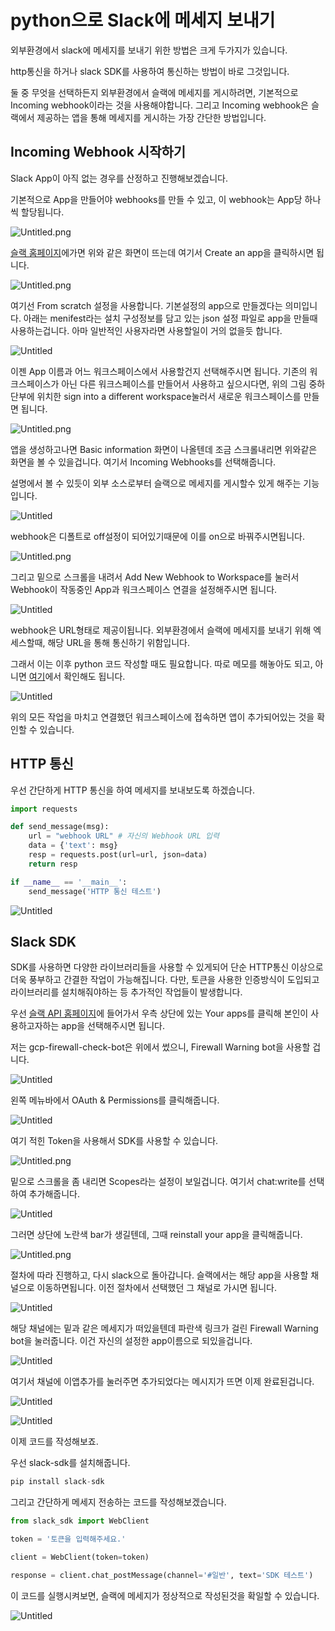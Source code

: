 # python으로 Slack에 메세지 보내기

외부환경에서 slack에 메세지를 보내기 위한 방법은 크게 두가지가 있습니다.

http통신을 하거나 slack SDK를 사용하여 통신하는 방법이 바로 그것입니다.

둘 중 무엇을 선택하든지 외부환경에서 슬랙에 메세지를 게시하려면, 기본적으로 Incoming webhook이라는 것을 사용해야합니다. 그리고 Incoming webhook은 슬랙에서 제공하는 앱을 통해 메세지를 게시하는 가장 간단한 방법입니다. 

## Incoming Webhook 시작하기

Slack App이 아직 없는 경우를 산정하고 진행해보겠습니다.

기본적으로 App을 만들어야 webhooks를 만들 수 있고, 이 webhook는 App당 하나씩 할당됩니다.

![Untitled.png](python%E1%84%8B%E1%85%B3%E1%84%85%E1%85%A9%20Slack%E1%84%8B%E1%85%A6%20%E1%84%86%E1%85%A6%E1%84%89%E1%85%A6%E1%84%8C%E1%85%B5%20%E1%84%87%E1%85%A9%E1%84%82%E1%85%A2%E1%84%80%E1%85%B5%20d31e88ac691546bbbe94058363ac75fd/Untitled.png)

[슬랙 홈페이지](https://api.slack.com/)에가면 위와 같은 화면이 뜨는데 여기서 Create an app을 클릭하시면 됩니다.

![Untitled.png](python%E1%84%8B%E1%85%B3%E1%84%85%E1%85%A9%20Slack%E1%84%8B%E1%85%A6%20%E1%84%86%E1%85%A6%E1%84%89%E1%85%A6%E1%84%8C%E1%85%B5%20%E1%84%87%E1%85%A9%E1%84%82%E1%85%A2%E1%84%80%E1%85%B5%20d31e88ac691546bbbe94058363ac75fd/Untitled%201.png)

여기선 From scratch 설정을 사용합니다. 기본설정의 app으로 만들겠다는 의미입니다. 아래는 menifest라는 설치 구성정보를 담고 있는 json 설정 파일로 app을 만들때 사용하는겁니다. 아마 일반적인 사용자라면 사용할일이 거의 없을듯 합니다.

![Untitled](python%E1%84%8B%E1%85%B3%E1%84%85%E1%85%A9%20Slack%E1%84%8B%E1%85%A6%20%E1%84%86%E1%85%A6%E1%84%89%E1%85%A6%E1%84%8C%E1%85%B5%20%E1%84%87%E1%85%A9%E1%84%82%E1%85%A2%E1%84%80%E1%85%B5%20d31e88ac691546bbbe94058363ac75fd/Untitled%202.png)

이젠 App 이름과 어느 워크스페이스에서 사용할건지 선택해주시면 됩니다. 기존의 워크스페이스가 아닌 다른 워크스페이스를 만들어서 사용하고 싶으시다면, 위의 그림 중하단부에 위치한 sign into a different workspace눌러서 새로운 워크스페이스를 만들면 됩니다.

![Untitled.png](python%E1%84%8B%E1%85%B3%E1%84%85%E1%85%A9%20Slack%E1%84%8B%E1%85%A6%20%E1%84%86%E1%85%A6%E1%84%89%E1%85%A6%E1%84%8C%E1%85%B5%20%E1%84%87%E1%85%A9%E1%84%82%E1%85%A2%E1%84%80%E1%85%B5%20d31e88ac691546bbbe94058363ac75fd/Untitled%203.png)

앱을 생성하고나면 Basic information 화면이 나올텐데 조금 스크롤내리면 위와같은 화면을 볼 수 있을겁니다. 여기서 Incoming Webhooks를 선택해줍니다.

설명에서 볼 수 있듯이 외부 소스로부터 슬랙으로 메세지를 게시할수 있게 해주는 기능입니다.

![Untitled](python%E1%84%8B%E1%85%B3%E1%84%85%E1%85%A9%20Slack%E1%84%8B%E1%85%A6%20%E1%84%86%E1%85%A6%E1%84%89%E1%85%A6%E1%84%8C%E1%85%B5%20%E1%84%87%E1%85%A9%E1%84%82%E1%85%A2%E1%84%80%E1%85%B5%20d31e88ac691546bbbe94058363ac75fd/Untitled%204.png)

webhook은 디폴트로 off설정이 되어있기때문에 이를 on으로 바꿔주시면됩니다.

![Untitled.png](python%E1%84%8B%E1%85%B3%E1%84%85%E1%85%A9%20Slack%E1%84%8B%E1%85%A6%20%E1%84%86%E1%85%A6%E1%84%89%E1%85%A6%E1%84%8C%E1%85%B5%20%E1%84%87%E1%85%A9%E1%84%82%E1%85%A2%E1%84%80%E1%85%B5%20d31e88ac691546bbbe94058363ac75fd/Untitled%205.png)

그리고 밑으로 스크롤을 내려서 Add New Webhook to Workspace를 눌러서 Webhook이 작동중인 App과 워크스페이스 연결을 설정해주시면 됩니다.

![Untitled](python%E1%84%8B%E1%85%B3%E1%84%85%E1%85%A9%20Slack%E1%84%8B%E1%85%A6%20%E1%84%86%E1%85%A6%E1%84%89%E1%85%A6%E1%84%8C%E1%85%B5%20%E1%84%87%E1%85%A9%E1%84%82%E1%85%A2%E1%84%80%E1%85%B5%20d31e88ac691546bbbe94058363ac75fd/Untitled%206.png)

webhook은 URL형태로 제공이됩니다. 외부환경에서 슬랙에 메세지를 보내기 위해 엑세스할때, 해당 URL을 통해 통신하기 위함입니다.

그래서 이는 이후 python 코드 작성할 때도 필요합니다. 따로 메모를 해놓아도 되고, 아니면 [여기](https://api.slack.com/apps/A048QN8RPSQ/incoming-webhooks?)에서 확인해도 됩니다.

![Untitled](python%E1%84%8B%E1%85%B3%E1%84%85%E1%85%A9%20Slack%E1%84%8B%E1%85%A6%20%E1%84%86%E1%85%A6%E1%84%89%E1%85%A6%E1%84%8C%E1%85%B5%20%E1%84%87%E1%85%A9%E1%84%82%E1%85%A2%E1%84%80%E1%85%B5%20d31e88ac691546bbbe94058363ac75fd/Untitled%207.png)

위의 모든 작업을 마치고 연결했던 워크스페이스에 접속하면 앱이 추가되어있는 것을 확인할 수 있습니다.

## HTTP 통신

우선 간단하게 HTTP 통신을 하여 메세지를 보내보도록 하겠습니다. 

```python
import requests

def send_message(msg):
	url = "webhook URL" # 자신의 Webhook URL 입력
	data = {'text': msg}
	resp = requests.post(url=url, json=data)
	return resp

if __name__ == '__main__':
	send_message('HTTP 통신 테스트')
```

![Untitled](python%E1%84%8B%E1%85%B3%E1%84%85%E1%85%A9%20Slack%E1%84%8B%E1%85%A6%20%E1%84%86%E1%85%A6%E1%84%89%E1%85%A6%E1%84%8C%E1%85%B5%20%E1%84%87%E1%85%A9%E1%84%82%E1%85%A2%E1%84%80%E1%85%B5%20d31e88ac691546bbbe94058363ac75fd/Untitled%208.png)

## Slack SDK

SDK를 사용하면 다양한 라이브러리들을 사용할 수 있게되어 단순 HTTP통신 이상으로 더욱 풍부하고 간결한 작업이 가능해집니다. 다만, 토큰을 사용한 인증방식이 도입되고 라이브러리를 설치해줘야하는 등 추가적인 작업들이 발생합니다.

우선 [슬랙 API 홈페이지](https://api.slack.com/)에 들어가서 우측 상단에 있는 Your apps를 클릭해 본인이 사용하고자하는 app을 선택해주시면 됩니다.

저는 gcp-firewall-check-bot은 위에서 썼으니, Firewall Warning bot을 사용할 겁니다. 

![Untitled](python%E1%84%8B%E1%85%B3%E1%84%85%E1%85%A9%20Slack%E1%84%8B%E1%85%A6%20%E1%84%86%E1%85%A6%E1%84%89%E1%85%A6%E1%84%8C%E1%85%B5%20%E1%84%87%E1%85%A9%E1%84%82%E1%85%A2%E1%84%80%E1%85%B5%20d31e88ac691546bbbe94058363ac75fd/Untitled%209.png)

왼쪽 메뉴바에서 OAuth & Permissions를 클릭해줍니다.

![Untitled](python%E1%84%8B%E1%85%B3%E1%84%85%E1%85%A9%20Slack%E1%84%8B%E1%85%A6%20%E1%84%86%E1%85%A6%E1%84%89%E1%85%A6%E1%84%8C%E1%85%B5%20%E1%84%87%E1%85%A9%E1%84%82%E1%85%A2%E1%84%80%E1%85%B5%20d31e88ac691546bbbe94058363ac75fd/Untitled%2010.png)

여기 적힌 Token을 사용해서 SDK를 사용할 수 있습니다. 

![Untitled.png](python%E1%84%8B%E1%85%B3%E1%84%85%E1%85%A9%20Slack%E1%84%8B%E1%85%A6%20%E1%84%86%E1%85%A6%E1%84%89%E1%85%A6%E1%84%8C%E1%85%B5%20%E1%84%87%E1%85%A9%E1%84%82%E1%85%A2%E1%84%80%E1%85%B5%20d31e88ac691546bbbe94058363ac75fd/Untitled%2011.png)

밑으로 스크롤을 좀 내리면 Scopes라는 설정이 보일겁니다. 여기서 chat:write를 선택하여 추가해줍니다.

![Untitled](python%E1%84%8B%E1%85%B3%E1%84%85%E1%85%A9%20Slack%E1%84%8B%E1%85%A6%20%E1%84%86%E1%85%A6%E1%84%89%E1%85%A6%E1%84%8C%E1%85%B5%20%E1%84%87%E1%85%A9%E1%84%82%E1%85%A2%E1%84%80%E1%85%B5%20d31e88ac691546bbbe94058363ac75fd/Untitled%2012.png)

그러면 상단에 노란색 bar가 생길텐데, 그때 reinstall your app을 클릭해줍니다.

![Untitled.png](python%E1%84%8B%E1%85%B3%E1%84%85%E1%85%A9%20Slack%E1%84%8B%E1%85%A6%20%E1%84%86%E1%85%A6%E1%84%89%E1%85%A6%E1%84%8C%E1%85%B5%20%E1%84%87%E1%85%A9%E1%84%82%E1%85%A2%E1%84%80%E1%85%B5%20d31e88ac691546bbbe94058363ac75fd/Untitled%2013.png)

절차에 따라 진행하고, 다시 slack으로 돌아갑니다. 슬랙에서는 해당 app을 사용할 채널으로 이동하면됩니다. 이전 절차에서 선택했던 그 채널로 가시면 됩니다.

![Untitled](python%E1%84%8B%E1%85%B3%E1%84%85%E1%85%A9%20Slack%E1%84%8B%E1%85%A6%20%E1%84%86%E1%85%A6%E1%84%89%E1%85%A6%E1%84%8C%E1%85%B5%20%E1%84%87%E1%85%A9%E1%84%82%E1%85%A2%E1%84%80%E1%85%B5%20d31e88ac691546bbbe94058363ac75fd/Untitled%2014.png)

해당 채널에는 밑과 같은 메세지가 떠있을텐데 파란색 링크가 걸린 Firewall Warning bot을 눌러줍니다. 이건 자신의 설정한 app이름으로 되있을겁니다.

![Untitled](python%E1%84%8B%E1%85%B3%E1%84%85%E1%85%A9%20Slack%E1%84%8B%E1%85%A6%20%E1%84%86%E1%85%A6%E1%84%89%E1%85%A6%E1%84%8C%E1%85%B5%20%E1%84%87%E1%85%A9%E1%84%82%E1%85%A2%E1%84%80%E1%85%B5%20d31e88ac691546bbbe94058363ac75fd/Untitled%2015.png)

여기서 채널에 이앱추가를 눌러주면 추가되었다는 메시지가 뜨면 이제 완료된겁니다.

![Untitled](python%E1%84%8B%E1%85%B3%E1%84%85%E1%85%A9%20Slack%E1%84%8B%E1%85%A6%20%E1%84%86%E1%85%A6%E1%84%89%E1%85%A6%E1%84%8C%E1%85%B5%20%E1%84%87%E1%85%A9%E1%84%82%E1%85%A2%E1%84%80%E1%85%B5%20d31e88ac691546bbbe94058363ac75fd/Untitled%2016.png)

![Untitled](python%E1%84%8B%E1%85%B3%E1%84%85%E1%85%A9%20Slack%E1%84%8B%E1%85%A6%20%E1%84%86%E1%85%A6%E1%84%89%E1%85%A6%E1%84%8C%E1%85%B5%20%E1%84%87%E1%85%A9%E1%84%82%E1%85%A2%E1%84%80%E1%85%B5%20d31e88ac691546bbbe94058363ac75fd/Untitled%2017.png)

이제 코드를 작성해보죠.

우선 slack-sdk를 설치해줍니다.

```python
pip install slack-sdk
```

그리고 간단하게 메세지 전송하는 코드를 작성해보겠습니다.

```python
from slack_sdk import WebClient

token = '토큰을 입력해주세요.'

client = WebClient(token=token)

response = client.chat_postMessage(channel='#일반', text='SDK 테스트')
```

이 코드를 실행시켜보면, 슬랙에 메세지가 정상적으로 작성된것을 확일할 수 있습니다.

![Untitled](python%E1%84%8B%E1%85%B3%E1%84%85%E1%85%A9%20Slack%E1%84%8B%E1%85%A6%20%E1%84%86%E1%85%A6%E1%84%89%E1%85%A6%E1%84%8C%E1%85%B5%20%E1%84%87%E1%85%A9%E1%84%82%E1%85%A2%E1%84%80%E1%85%B5%20d31e88ac691546bbbe94058363ac75fd/Untitled%2018.png)